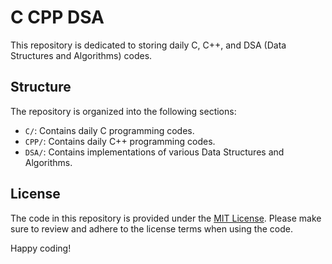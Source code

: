 # C CPP DSA

This repository is dedicated to storing daily C, C++, and DSA (Data Structures and Algorithms) codes.

## Structure
The repository is organized into the following sections:

- `C/`: Contains daily C programming codes.
- `CPP/`: Contains daily C++ programming codes.
- `DSA/`: Contains implementations of various Data Structures and Algorithms.


## License
The code in this repository is provided under the [MIT License](LICENSE). Please make sure to review and adhere to the license terms when using the code.

Happy coding!
